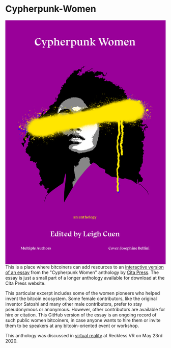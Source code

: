 # Cypherpunk-Women

<img align="left" role="left" src="images/cover_512x777.png?raw=true"/>

This is a place where bitcoiners can add resources to an [interactive version of an essay](Essay.md) from the "Cypherpunk Women" anthology by [Cita Press](https://citapress.org/#books/cypherpunk-women/web). The essay is just a small part of a longer anthology available for download at the Cita Press website.

This particular excerpt includes some of the women pioneers who helped invent the bitcoin ecosystem. Some female contributors, like the original inventor Satoshi and many other male contributors, prefer to stay pseudonymous or anonymous. However, other contributors are available for hire or citation. This GitHub version of the essay is an ongoing record of such public women bitcoiners, in case anyone wants to hire them or invite them to be speakers at any bitcoin-oriented event or workshop. 

This anthology was discussed in [virtual reality](https://www.youtube.com/watch?v=YSGrlGHcgWI) at Reckless VR on May 23rd 2020. 
